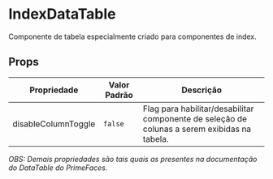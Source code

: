 # IndexDataTable

Componente de tabela especialmente criado para componentes de index.

## Props

| Propriedade         | Valor Padrão | Descrição                                                                                    |
| ------------------- | ------------ | -------------------------------------------------------------------------------------------- |
| disableColumnToggle | `false`      | Flag para habilitar/desabilitar componente de seleção de colunas a serem exibidas na tabela. |

_OBS: Demais propriedades são tais quais as presentes na documentação do DataTable do PrimeFaces._
